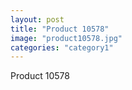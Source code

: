 ```yaml
---
layout: post
title: "Product 10578"
image: "product10578.jpg"
categories: "category1"
---
```

Product 10578
